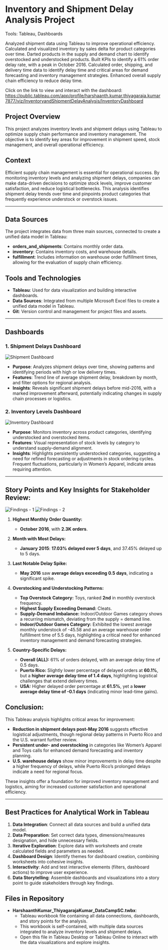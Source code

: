 # Inventory and Shipment Delay Analysis Project

Tools: Tableau, Dashboards

Analyzed shipment data using Tableau to improve operational efficiency. Calculated and visualized inventory by sales delta for product categories over time. Darted products in the supply and demand chart to identify overstocked and understocked products. Built KPIs to identify a 61% order delay rate, with a peak in October 2016. Calculated order, shipping, and delivery time data to identify delay time and critical areas for demand forecasting and inventory management strategies. Enhanced overall supply chain efficiency to reduce delay time.

Click on the link to view and interact with the dashboard: https://public.tableau.com/app/profile/harshaanth.kumar.thiyagaraja.kumar7877/viz/InventoryandShipmentDelayAnalysis/InventoryDashboard

## Project Overview
This project analyzes inventory levels and shipment delays using Tableau to optimize supply chain performance and inventory management. The objective is to identify key areas for improvement in shipment speed, stock management, and overall operational efficiency.

## Context
Efficient supply chain management is essential for operational success. By monitoring inventory levels and analyzing shipment delays, companies can make data-driven decisions to optimize stock levels, improve customer satisfaction, and reduce logistical bottlenecks. This analysis identifies shipment delay trends over time and pinpoints product categories that frequently experience understock or overstock issues.

---

## Data Sources
The project integrates data from three main sources, connected to create a unified data model in Tableau:

   - **orders_and_shipments**: Contains monthly order data.
   - **inventory**: Contains inventory costs, and warehouse details.
   - **fulfillment**: Includes information on warehouse order fulfillment times, allowing for the evaluation of supply chain efficiency.

## Tools and Technologies
- **Tableau**: Used for data visualization and building interactive dashboards.
- **Data Sources**: Integrated from multiple Microsoft Excel files to create a unified data model in Tableau.
- **Git**: Version control and management for project files and assets.

---

## Dashboards
### 1. Shipment Delays Dashboard
![Shipment Dashboard](https://github.com/user-attachments/assets/01f2c621-188b-4400-a89f-729dd16d756a)
   - **Purpose**: Analyzes shipment delays over time, showing patterns and identifying periods with high or low delivery times.
   - **Features**: Trend line of average shipment delay, breakdown by month, and filter options for regional analysis.
   - **Insights**: Reveals significant shipment delays before mid-2016, with a marked improvement afterward, potentially indicating changes in supply chain processes or logistics.
     
### 2. Inventory Levels Dashboard
![Inventory Dashboard](https://github.com/user-attachments/assets/f0f0e297-96b6-444b-a35f-279cacc72b7f)
   - **Purpose**: Monitors inventory across product categories, identifying understocked and overstocked items.
   - **Features**: Visual representation of stock levels by category to understand supply-demand alignment.
   - **Insights**: Highlights persistently understocked categories, suggesting a need for refined forecasting or adjustments in stock ordering cycles. Frequent fluctuations, particularly in Women’s Apparel, indicate areas requiring attention.

---

## Story Points and Key Insights for Stakeholder Review:
![Findings - 1](https://github.com/user-attachments/assets/8061319e-3d23-4bd7-9dee-eddbf12baf50)
![Findings - 2](https://github.com/user-attachments/assets/a74a6aa1-fd84-4d38-86d7-234da66332d1)

1. **Highest Monthly Order Quantity:**  
   - **October 2016**, with **2.3K orders**.

2. **Month with Most Delays:**  
   - **January 2015**: **17.03% delayed over 5 days**, and 37.45% delayed up to 5 days.

3. **Last Notable Delay Spike:**  
   - **May 2016** saw **average delays exceeding 0.5 days**, indicating a significant spike.

4. **Overstocking and Understocking Patterns:**  
   - **Top Overstock Category:** Toys, ranked **2nd** in monthly overstock frequency.
   - **Highest Supply Exceeding Demand:** Cleats.
   - **Supply-Demand Imbalance:** Indoor/Outdoor Games category shows a recurring mismatch, deviating from the supply = demand line.
   - **Indoor/Outdoor Games Category:** Exhibited the lowest average monthly understock of -45.58 and an average warehouse order fulfillment time of 5.5 days, highlighting a critical need for enhanced inventory management and demand forecasting strategies.

5. **Country-Specific Delays:**  
   - **Overall (ALL):** 61% of orders delayed, with an average delay time of 0.5 days.
   - **Puerto Rico:** Slightly lower percentage of delayed orders at **60.1%**, but a **higher average delay time of 1.4 days**, highlighting logistical challenges that extend delivery times.
   - **USA:** Higher delayed order percentage at **61.5%**, yet a **lower average delay time of -0.1 days** (indicating minor lead-time gains).

## Conclusion:
This Tableau analysis highlights critical areas for improvement:

- **Reduction in shipment delays post-May 2016** suggests effective logistical adjustments, though regional delay patterns in Puerto Rico and the U.S. warrant further review.
- **Persistent under- and overstocking** in categories like Women’s Apparel and Toys calls for enhanced demand forecasting and inventory planning.
- **U.S. warehouse delays** show minor improvements in delay time despite a higher frequency of delays, while Puerto Rico’s prolonged delays indicate a need for regional focus.

These insights offer a foundation for improved inventory management and logistics, aiming for increased customer satisfaction and operational efficiency.

---

## Best Practices for Analytical Work in Tableau
1. **Data Integration**: Connect all data sources and build a unified data model.
2. **Data Preparation**: Set correct data types, dimensions/measures designation, and hide unnecessary fields.
3. **Iterative Exploration**: Explore data with worksheets and create calculated fields and parameters as needed.
4. **Dashboard Design**: Identify themes for dashboard creation, combining worksheets into cohesive insights.
5. **Interactivity**: Add and test interactive elements (filters, dashboard actions) to improve user experience.
6. **Data Storytelling**: Assemble dashboards and visualizations into a story point to guide stakeholders through key findings.

## Files in Repository

- **HarshaanthKumar_ThiyagarajaKumar_DataCampSC.twbx**: 
  - Tableau workbook file containing all data connections, dashboards, and story points for the analysis.
  - This workbook is self-contained, with multiple data sources integrated to analyze inventory levels and shipment delays.
  - Open this file in Tableau Desktop or Tableau Online to interact with the data visualizations and explore insights.
